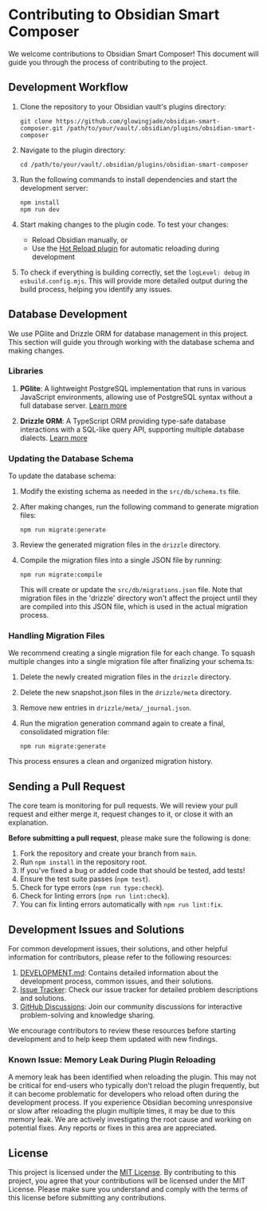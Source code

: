 # Contributing to Obsidian Smart Composer

We welcome contributions to Obsidian Smart Composer! This document will guide you through the process of contributing to the project.

## Development Workflow

1. Clone the repository to your Obsidian vault's plugins directory:

   ```
   git clone https://github.com/glowingjade/obsidian-smart-composer.git /path/to/your/vault/.obsidian/plugins/obsidian-smart-composer
   ```

2. Navigate to the plugin directory:

   ```
   cd /path/to/your/vault/.obsidian/plugins/obsidian-smart-composer
   ```

3. Run the following commands to install dependencies and start the development server:

   ```
   npm install
   npm run dev
   ```

4. Start making changes to the plugin code. To test your changes:

   - Reload Obsidian manually, or
   - Use the [Hot Reload plugin](https://github.com/pjeby/hot-reload) for automatic reloading during development

5. To check if everything is building correctly, set the `logLevel: debug` in `esbuild.config.mjs`. This will provide more detailed output during the build process, helping you identify any issues.

## Database Development

We use PGlite and Drizzle ORM for database management in this project. This section will guide you through working with the database schema and making changes.

### Libraries

1. **PGlite**: A lightweight PostgreSQL implementation that runs in various JavaScript environments, allowing use of PostgreSQL syntax without a full database server. [Learn more](https://pglite.dev/docs/)

2. **Drizzle ORM**: A TypeScript ORM providing type-safe database interactions with a SQL-like query API, supporting multiple database dialects. [Learn more](https://orm.drizzle.team/docs/overview)

### Updating the Database Schema

To update the database schema:

1. Modify the existing schema as needed in the `src/db/schema.ts` file.
2. After making changes, run the following command to generate migration files:

   ```
   npm run migrate:generate
   ```

3. Review the generated migration files in the `drizzle` directory.
4. Compile the migration files into a single JSON file by running:

   ```
   npm run migrate:compile
   ```

   This will create or update the `src/db/migrations.json` file. Note that migration files in the 'drizzle' directory won't affect the project until they are compiled into this JSON file, which is used in the actual migration process.

### Handling Migration Files

We recommend creating a single migration file for each change. To squash multiple changes into a single migration file after finalizing your schema.ts:

1. Delete the newly created migration files in the `drizzle` directory.
2. Delete the new snapshot.json files in the `drizzle/meta` directory.
3. Remove new entries in `drizzle/meta/_journal.json`.
4. Run the migration generation command again to create a final, consolidated migration file:

   ```
   npm run migrate:generate
   ```

This process ensures a clean and organized migration history.

## Sending a Pull Request

The core team is monitoring for pull requests. We will review your pull request and either merge it, request changes to it, or close it with an explanation.

**Before submitting a pull request**, please make sure the following is done:

1. Fork the repository and create your branch from `main`.
2. Run `npm install` in the repository root.
3. If you've fixed a bug or added code that should be tested, add tests!
4. Ensure the test suite passes (`npm test`).
5. Check for type errors (`npm run type:check`).
6. Check for linting errors (`npm run lint:check`).
7. You can fix linting errors automatically with `npm run lint:fix`.

## Development Issues and Solutions

For common development issues, their solutions, and other helpful information for contributors, please refer to the following resources:

1. [DEVELOPMENT.md](./DEVELOPMENT.md): Contains detailed information about the development process, common issues, and their solutions.
2. [Issue Tracker](https://github.com/glowingjade/obsidian-smart-composer/issues): Check our issue tracker for detailed problem descriptions and solutions.
3. [GitHub Discussions](https://github.com/glowingjade/obsidian-smart-composer/discussions): Join our community discussions for interactive problem-solving and knowledge sharing.

We encourage contributors to review these resources before starting development and to help keep them updated with new findings.

### Known Issue: Memory Leak During Plugin Reloading

A memory leak has been identified when reloading the plugin. This may not be critical for end-users who typically don't reload the plugin frequently, but it can become problematic for developers who reload often during the development process. If you experience Obsidian becoming unresponsive or slow after reloading the plugin multiple times, it may be due to this memory leak. We are actively investigating the root cause and working on potential fixes. Any reports or fixes in this area are appreciated.

## License

This project is licensed under the [MIT License](LICENSE). By contributing to this project, you agree that your contributions will be licensed under the MIT License. Please make sure you understand and comply with the terms of this license before submitting any contributions.
